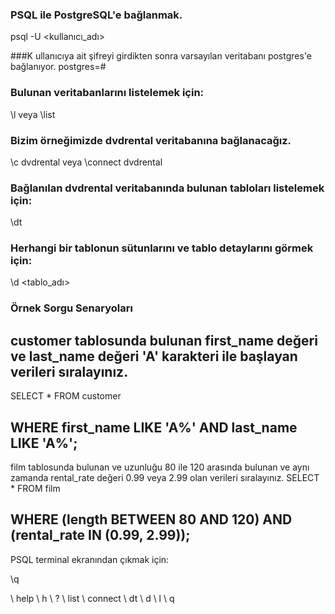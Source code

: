 
###  PSQL ile PostgreSQL'e bağlanmak.
psql -U <kullanıcı_adı>


###K ullanıcıya ait şifreyi girdikten sonra varsayılan veritabanı postgres'e bağlanıyor.
postgres=#

### Bulunan veritabanlarını listelemek için:
\l veya \list

### Bizim örneğimizde dvdrental veritabanına bağlanacağız.
\c dvdrental veya \connect dvdrental


### Bağlanılan dvdrental veritabanında bulunan tabloları listelemek için:
\dt

### Herhangi bir tablonun sütunlarını ve tablo detaylarını görmek için:
\d <tablo_adı>

### Örnek Sorgu Senaryoları

## customer tablosunda bulunan first_name değeri ve last_name değeri 'A' karakteri ile başlayan verileri sıralayınız.
SELECT *
FROM customer

## WHERE first_name LIKE 'A%' AND last_name LIKE 'A%';
film tablosunda bulunan ve uzunluğu 80 ile 120 arasında bulunan ve aynı zamanda rental_rate değeri 0.99 veya 2.99 olan verileri sıralayınız.
SELECT *
FROM film



## WHERE (length BETWEEN 80 AND 120) AND (rental_rate IN (0.99, 2.99));
PSQL terminal ekranından çıkmak için:

\q



\ help
\ h
\ ?
\ list
\ connect
\ dt
\ d
\ l
\ q
